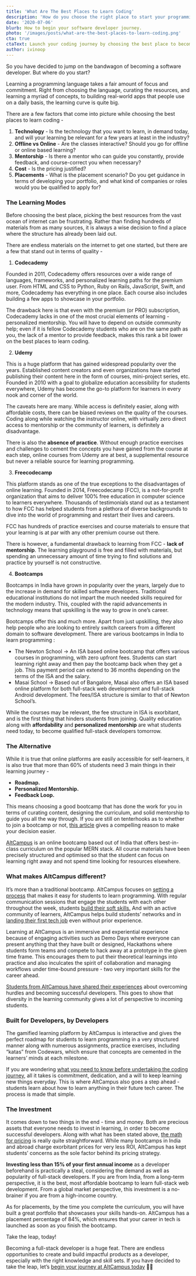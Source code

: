 ```yaml
---
title: 'What Are The Best Places to Learn Coding'
description: 'How do you choose the right place to start your programming journey? Know all about launching your developer journey here.'
date: '2020-07-06'
blurb: How to begin your software developer journey.
photo: '/images/posts/what-are-the-best-places-to-learn-coding.png'
cta: true
ctaText: Launch your coding journey by choosing the best place to become a software developer.  🙌
author: ivinoop
---
```


So you have decided to jump on the bandwagon of becoming a software developer. But where do you start?

Learning a programming language takes a fair amount of focus and commitment. Right from choosing the language, curating the resources, and learning a myriad of concepts, to building real-world apps that people use on a daily basis, the learning curve is quite big.

There are a few factors that come into picture while choosing the best places to learn coding -

1. **Technology** - Is the technology that you want to learn, in demand today, and will your learning be relevant for a few years at least in the industry?
2. **Offline vs Online** - Are the classes interactive? Should you go for offline or online based learning?
3. **Mentorship** - Is there a mentor who can guide you constantly, provide feedback, and course-correct you when necessary?
4. **Cost** - Is the pricing justified?
5. **Placements** - What is the placement scenario? Do you get guidance in terms of developing your portfolio, and what kind of companies or roles would you be qualified to apply for?

### The Learning Modes

Before choosing the best place, picking the best resources from the vast ocean of internet can be frustrating. Rather than finding hundreds of materials from as many sources, it is always a wise decision to find a place where the structure has already been laid out.

There are endless materials on the internet to get one started, but there are a few that stand out in terms of quality -

1. **Codecademy**

Founded in 2011, Codecademy offers resources over a wide range of languages, frameworks, and personalized learning paths for the premium user. From HTML and CSS to Python, Ruby on Rails, JavaScript, Swift, and more, Codecademy has everything in one place. Each course also includes building a few apps to showcase in your portfolio.

The drawback here is that even with the premium (or PRO) subscription, Codecademy lacks in one of the most crucial elements of learning - personalized mentorship. You will have to depend on outside community help; even if it is fellow Codecademy students who are on the same path as you, the lack of a mentor to provide feedback, makes this rank a bit lower on the best places to learn coding.

2. **Udemy**

This is a huge platform that has gained widespread popularity over the years. Established content creators and even organizations have started publishing their content here in the form of courses, mini-project series, etc. Founded in 2010 with a goal to globalize education accessibility for students everywhere, Udemy has become the go-to platform for learners in every nook and corner of the world.

The caveats here are many. While access is definitely easier, along with affordable costs, there can be biased reviews on the quality of the courses. Coding along while watching the instructor online, with virtually zero direct access to mentorship or the community of learners, is definitely a disadvantage.

There is also the **absence of practice**. Without enough practice exercises and challenges to cement the concepts you have gained from the course at each step, online courses from Udemy are at best, a supplemental resource but never a reliable source for learning programming.

3. **Freecodecamp**

This platform stands as one of the true exceptions to the disadvantages of online learning. Founded in 2014, Freecodecamp (FCC), is a not-for-profit organization that aims to deliver 100% free education in computer science to learners everywhere. Thousands of testimonials stand out as a testament to how FCC has helped students from a plethora of diverse backgrounds to dive into the world of programming and restart their lives and careers.

FCC has hundreds of practice exercises and course materials to ensure that your learning is at par with any other premium course out there.

There is however, a fundamental drawback to learning from FCC - **lack of mentorship**. The learning playground is free and filled with materials, but spending an unnecessary amount of time trying to find solutions and practice by yourself is not constructive.

4. **Bootcamps**

Bootcamps in India have grown in popularity over the years, largely due to the increase in demand for skilled software developers. Traditional educational institutions do not impart the much needed skills required for the modern industry. This, coupled with the rapid advancements in technology means that upskilling is the way to grow in one’s career.

Bootcamps offer this and much more. Apart from just upskilling, they also help people who are looking to entirely switch careers from a different domain to software development. There are various bootcamps in India to learn programming :

- The Newton School → An ISA based online bootcamp that offers various courses in programming, with zero upfront fees. Students can start learning right away and then pay the bootcamp back when they get a job. This payment period can extend to 36 months depending on the terms of the ISA and the salary.
- Masai School → Based out of Bangalore, Masai also offers an ISA based online platform for both full-stack web development and full-stack Android development. The fees/ISA structure is similar to that of Newton School’s.

While the courses may be relevant, the fee structure in ISA is exorbitant, and is the first thing that hinders students from joining. Quality education along with **affordability** and **personalized mentorship** are what students need today, to become qualified full-stack developers tomorrow.

### The Alternative

While it is true that online platforms are easily accessible for self-learners, it is also true that more than 60% of students need 3 main things in their learning journey -

- **Roadmap.**
- **Personalized Mentorship.**
- **Feedback Loop.**

This means choosing a good bootcamp that has done the work for you in terms of curating content, designing the curriculum, and solid mentorship to guide you all the way through. If you are still on tenterhooks as to whether to join a bootcamp or not, [this article](https://altcampus.school/community/posts/why-you-should-consider-joining-a-bootcamp-if-you-want-to-learn-programming) gives a compelling reason to make your decision easier.

[AltCampus](https://altcampus.school/) is an online bootcamp based out of India that offers best-in-class curriculum on the popular MERN stack. All course materials have been precisely structured and optimised so that the student can focus on learning right away and not spend time looking for resources elsewhere.

### What makes AltCampus different?

It’s more than a traditional bootcamp. AltCampus focuses on [setting a process](https://altcampus.school/community/posts/4-simple-systems-to-learn-programming-faster) that makes it easy for students to learn programming. With regular communication sessions that engage the students with each other throughout the week, students [build their soft skills.](https://altcampus.school/community/posts/basic-communication-tips-for-beginner-developers) And with an active community of learners, AltCampus helps build students’ networks and in [landing their first tech job](https://altcampus.school/community/posts/how-to-get-first-job-as-a-software-developer-when-you-have-zero-experience) even without prior experience.

Learning at AltCampus is an immersive and experiential experience because of engaging activities such as Demo Days where everyone can present anything that they have built or designed, Hackathons where students form teams and compete to hack away at a prototype in the given time frame. This encourages them to put their theoretical learnings into practice and also inculcates the spirit of collaboration and managing workflows under time-bound pressure - two very important skills for the career ahead.

[Students from AltCampus have shared their experiences](https://altcampus.school/community/stories) about overcoming hurdles and becoming successful developers. This goes to show that diversity in the learning community gives a lot of perspective to incoming students.

### Built for Developers, by Developers

The gamified learning platform by AltCampus is interactive and gives the perfect roadmap for students to learn programming in a very structured manner along with numerous assignments, practice exercises, including “katas” from Codewars, which ensure that concepts are cemented in the learners’ minds at each milestone.

If you are wondering [what you need to know before undertaking the coding journey](https://altcampus.school/community/posts/heres-everything-you-need-to-know-to-become-a-full-stack-web-developer), all it takes is commitment, dedication, and a will to keep learning new things everyday. This is where AltCampus also goes a step ahead - students learn about how to learn anything in their future tech career. The process is made that simple.

### The Investment

It comes down to two things in the end - time and money. Both are precious assets that everyone needs to invest in learning, in order to become successful developers. Along with what has been stated above, [the math for pricing](https://altcampus.school/community/posts/why-are-bootcamps-so-expensive) is really quite straightforward. While many bootcamps in India and abroad charge exorbitant prices for very less ROI, AltCampus has kept students’ concerns as the sole factor behind its pricing strategy.

**Investing less than 15% of your first annual income** as a developer beforehand is practically a steal, considering the demand as well as popularity of full-stack developers. If you are from India, from a long-term perspective, it is the best, most affordable bootcamp to learn full-stack web development. From a global market perspective, this investment is a no-brainer if you are from a high-income country.

As for placements, by the time you complete the curriculum, you will have built a great portfolio that showcases your skills hands-on. AltCampus has a placement percentage of 84%, which ensures that your career in tech is launched as soon as you finish the bootcamp.

Take the leap, today!

Becoming a full-stack developer is a huge feat. There are endless opportunities to create and build impactful products as a developer, especially with the right knowledge and skill sets. If you have decided to take the leap, let’s [begin your journey at AltCampus today](https://altcampus.school/) 🙂🚀
